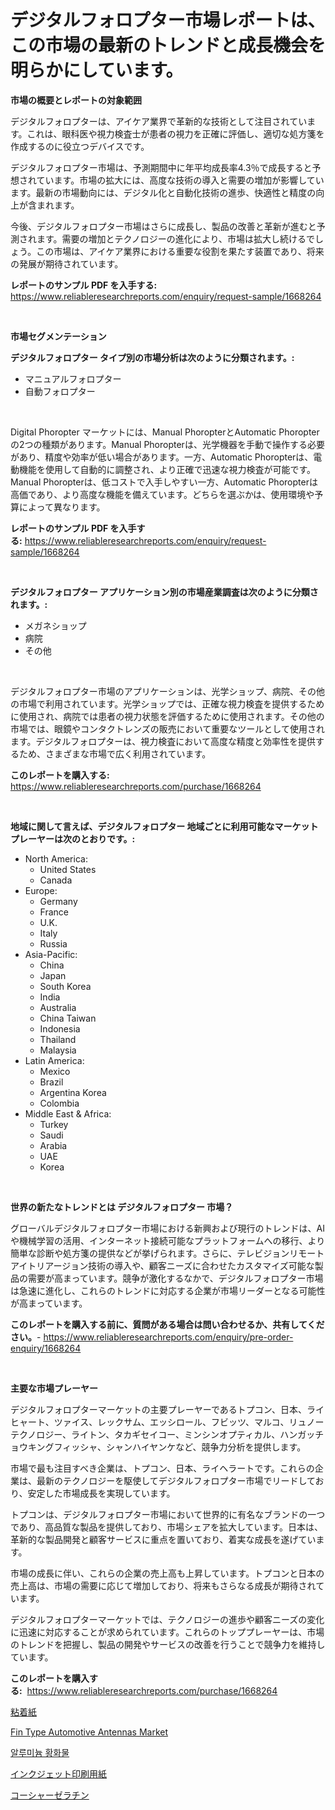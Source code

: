 <p><h1>デジタルフォロプター市場レポートは、この市場の最新のトレンドと成長機会を明らかにしています。</h1></p><p><strong>市場の概要とレポートの対象範囲</strong></p>
<p><p>デジタルフォロプターは、アイケア業界で革新的な技術として注目されています。これは、眼科医や視力検査士が患者の視力を正確に評価し、適切な処方箋を作成するのに役立つデバイスです。</p><p>デジタルフォロプター市場は、予測期間中に年平均成長率4.3％で成長すると予想されています。市場の拡大には、高度な技術の導入と需要の増加が影響しています。最新の市場動向には、デジタル化と自動化技術の進歩、快適性と精度の向上が含まれます。</p><p>今後、デジタルフォロプター市場はさらに成長し、製品の改善と革新が進むと予測されます。需要の増加とテクノロジーの進化により、市場は拡大し続けるでしょう。この市場は、アイケア業界における重要な役割を果たす装置であり、将来の発展が期待されています。</p></p>
<p><strong>レポートのサンプル PDF を入手する:</strong> <a href="https://www.reliableresearchreports.com/enquiry/request-sample/1668264">https://www.reliableresearchreports.com/enquiry/request-sample/1668264</a></p>
<p>&nbsp;</p>
<p><strong>市場セグメンテーション</strong></p>
<p><strong>デジタルフォロプター タイプ別の市場分析は次のように分類されます。:</strong></p>
<p><ul><li>マニュアルフォロプター</li><li>自動フォロプター</li></ul></p>
<p>&nbsp;</p>
<p><p>Digital Phoropter マーケットには、Manual PhoropterとAutomatic Phoropterの2つの種類があります。Manual Phoropterは、光学機器を手動で操作する必要があり、精度や効率が低い場合があります。一方、Automatic Phoropterは、電動機能を使用して自動的に調整され、より正確で迅速な視力検査が可能です。Manual Phoropterは、低コストで入手しやすい一方、Automatic Phoropterは高価であり、より高度な機能を備えています。どちらを選ぶかは、使用環境や予算によって異なります。</p></p>
<p><strong>レポートのサンプル PDF を入手する:</strong>&nbsp;<a href="https://www.reliableresearchreports.com/enquiry/request-sample/1668264">https://www.reliableresearchreports.com/enquiry/request-sample/1668264</a></p>
<p>&nbsp;</p>
<p><strong> デジタルフォロプター アプリケーション別の市場産業調査は次のように分類されます。:</strong></p>
<p><ul><li>メガネショップ</li><li>病院</li><li>その他</li></ul></p>
<p>&nbsp;</p>
<p><p>デジタルフォロプター市場のアプリケーションは、光学ショップ、病院、その他の市場で利用されています。光学ショップでは、正確な視力検査を提供するために使用され、病院では患者の視力状態を評価するために使用されます。その他の市場では、眼鏡やコンタクトレンズの販売において重要なツールとして使用されます。デジタルフォロプターは、視力検査において高度な精度と効率性を提供するため、さまざまな市場で広く利用されています。</p></p>
<p><strong>このレポートを購入する:</strong>&nbsp; <a href="https://www.reliableresearchreports.com/purchase/1668264">https://www.reliableresearchreports.com/purchase/1668264</a></p>
<p>&nbsp;</p>
<p><strong>地域に関して言えば、デジタルフォロプター 地域ごとに利用可能なマーケットプレーヤーは次のとおりです。:</strong></p>
<p><ul>
    <li>
        North America:
        <ul>
            <li>United States</li>
            <li>Canada</li>
        </ul>
    </li>
    <li>
        Europe:
        <ul>
            <li>Germany</li>
            <li>France</li>
            <li>U.K.</li>
            <li>Italy</li>
            <li>Russia</li>
        </ul>
    </li>
    <li>
        Asia-Pacific:
        <ul>
            <li>China</li>
            <li>Japan</li>
            <li>South Korea</li>
            <li>India</li>
            <li>Australia</li>
            <li>China Taiwan</li>
            <li>Indonesia</li>
            <li>Thailand</li>
            <li>Malaysia</li>
        </ul>
    </li>
    <li>
        Latin America:
        <ul>
            <li>Mexico</li>
            <li>Brazil</li>
            <li>Argentina Korea</li>
            <li>Colombia</li>
        </ul>
    </li>
    <li>
        Middle East & Africa:
        <ul>
            <li>Turkey</li>
            <li>Saudi</li>
            <li>Arabia</li>
            <li>UAE</li>
            <li>Korea</li>
        </ul>
    </li>
    </ul></p>
<p>&nbsp;</p>
<p><strong>世界の新たなトレンドとは デジタルフォロプター 市場？</strong></p>
<p><p>グローバルデジタルフォロプター市場における新興および現行のトレンドは、AIや機械学習の活用、インターネット接続可能なプラットフォームへの移行、より簡単な診断や処方箋の提供などが挙げられます。さらに、テレビジョンリモートアイトリアージョン技術の導入や、顧客ニーズに合わせたカスタマイズ可能な製品の需要が高まっています。競争が激化するなかで、デジタルフォロプター市場は急速に進化し、これらのトレンドに対応する企業が市場リーダーとなる可能性が高まっています。</p></p>
<p><strong>このレポートを購入する前に、質問がある場合は問い合わせるか、共有してください。</strong>- <a href="https://www.reliableresearchreports.com/enquiry/pre-order-enquiry/1668264">https://www.reliableresearchreports.com/enquiry/pre-order-enquiry/1668264</a></p>
<p>&nbsp;</p>
<p><strong>主要な市場プレーヤー</strong></p>
<p><p>デジタルフォロプターマーケットの主要プレーヤーであるトプコン、日本、ライヒャート、ツァイス、レックサム、エッシロール、フビッツ、マルコ、リュノーテクノロジー、ライトン、タカギセイコー、ミンシンオプティカル、ハンガッチョウキングフィッシャ、シャンハイヤンケなど、競争力分析を提供します。 </p><p>市場で最も注目すべき企業は、トプコン、日本、ライヘラートです。これらの企業は、最新のテクノロジーを駆使してデジタルフォロプター市場でリードしており、安定した市場成長を実現しています。</p><p>トプコンは、デジタルフォロプター市場において世界的に有名なブランドの一つであり、高品質な製品を提供しており、市場シェアを拡大しています。日本は、革新的な製品開発と顧客サービスに重点を置いており、着実な成長を遂げています。</p><p>市場の成長に伴い、これらの企業の売上高も上昇しています。トプコンと日本の売上高は、市場の需要に応じて増加しており、将来もさらなる成長が期待されています。</p><p>デジタルフォロプターマーケットでは、テクノロジーの進歩や顧客ニーズの変化に迅速に対応することが求められています。これらのトッププレーヤーは、市場のトレンドを把握し、製品の開発やサービスの改善を行うことで競争力を維持しています。</p></p>
<p><strong>このレポートを購入する:</strong>&nbsp;&nbsp;<a href="https://www.reliableresearchreports.com/purchase/1668264">https://www.reliableresearchreports.com/purchase/1668264</a></p>
<p><p><a href="https://github.com/dandier2003/Market-Research-Report-List-1/blob/main/508100215339.md">粘着紙</a></p><p><a href="https://issuu.com/reportprime-2/docs/fin-type-automotive-antennas-market-size-2030.pptx">Fin Type Automotive Antennas Market</a></p><p><a href="https://medium.com/@ethanmorar2011/%EC%95%8C%EB%A3%A8%EB%AF%B8%EB%8A%84-%ED%99%A9%ED%99%94%EB%AC%BC-%EC%8B%9C%EC%9E%A5%EC%9D%80-2031%EB%85%84%EA%B9%8C%EC%A7%80%EC%9D%98-%EC%8B%9C%EC%9E%A5-%EC%A0%90%EC%9C%A0%EC%9C%A8-%ED%81%AC%EA%B8%B0-%EB%B0%8F-%EC%98%88%EC%83%81-%EC%98%88%EC%B8%A1%EC%97%90-%EC%B4%88%EC%A0%90%EC%9D%84-%EB%A7%9E%EC%B6%A5%EB%8B%88%EB%8B%A4-638b441a18cf">알루미늄 황화물</a></p><p><a href="https://github.com/lily-u-genius/Market-Research-Report-List-1/blob/main/153886215340.md">インクジェット印刷用紙</a></p><p><a href="https://medium.com/@izaiahbartell/%E3%82%B3%E3%83%BC%E3%82%B7%E3%83%A3%E3%82%BC%E3%83%A9%E3%83%81%E3%83%B3%E5%B8%82%E5%A0%B4-2031%E5%B9%B4%E3%81%BE%E3%81%A7%E3%81%AE%E6%88%90%E5%8A%9F%E3%81%99%E3%82%8B%E3%83%93%E3%82%B8%E3%83%8D%E3%82%B9%E6%88%A6%E7%95%A5%E3%81%AE%E9%8D%B5-1dc535218247">コーシャーゼラチン</a></p></p>